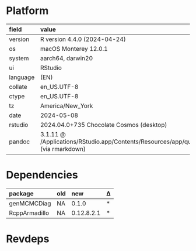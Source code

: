 # Platform

|field    |value                                                                                               |
|:--------|:---------------------------------------------------------------------------------------------------|
|version  |R version 4.4.0 (2024-04-24)                                                                        |
|os       |macOS Monterey 12.0.1                                                                               |
|system   |aarch64, darwin20                                                                                   |
|ui       |RStudio                                                                                             |
|language |(EN)                                                                                                |
|collate  |en_US.UTF-8                                                                                         |
|ctype    |en_US.UTF-8                                                                                         |
|tz       |America/New_York                                                                                    |
|date     |2024-05-08                                                                                          |
|rstudio  |2024.04.0+735 Chocolate Cosmos (desktop)                                                            |
|pandoc   |3.1.11 @ /Applications/RStudio.app/Contents/Resources/app/quarto/bin/tools/aarch64/ (via rmarkdown) |

# Dependencies

|package       |old |new        |Δ  |
|:-------------|:---|:----------|:--|
|genMCMCDiag   |NA  |0.1.0      |*  |
|RcppArmadillo |NA  |0.12.8.2.1 |*  |

# Revdeps

